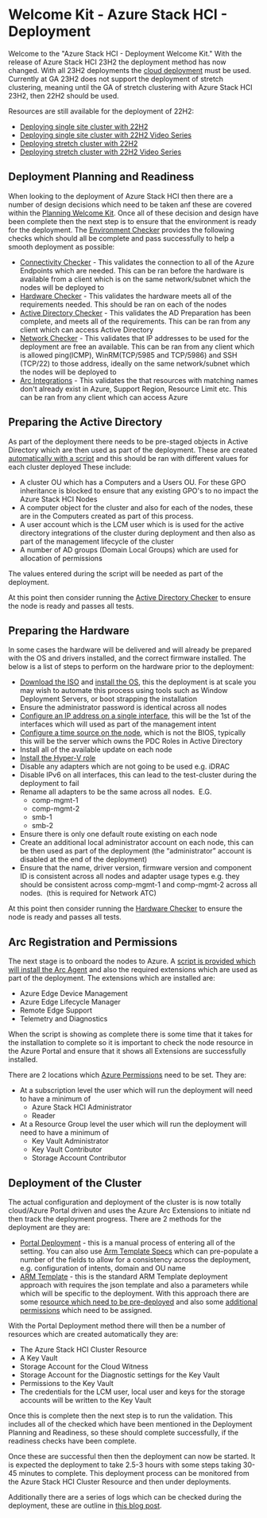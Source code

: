 [clouddeployment]:https://learn.microsoft.com/en-us/azure-stack/hci/deploy/deployment-introduction
[deploy22h2]:https://learn.microsoft.com/en-us/azure-stack/hci/deploy/create-cluster?tabs=use-network-atc-to-deploy-and-manage-networking-recommended
[stretchcluster22h2]:https://learn.microsoft.com/en-us/azure-stack/hci/deploy/create-cluster-powershell#step-5-set-up-sites-stretched-cluster
[deploy22h2video]:https://www.youtube.com/watch?v=LIkW5s4mQoA&list=PLDk1IPeq9PPdd1Al9VitnrFrr5DnTI5sZ
[stretchcluster22h2video]:https://www.youtube.com/watch?v=QmLmcKjmf_U&list=PLDk1IPeq9PPfzO44pB-9-82r07Q4K6tYW
[planningwelcomekit]:https://aka.ms/FTAWelcomeKit/Hybrid/Planning
[environmentchecker]:https://learn.microsoft.com/en-us/azure-stack/hci/manage/use-environment-checker?tabs=connectivity
[connectivitychecker]:https://learn.microsoft.com/en-us/azure-stack/hci/manage/use-environment-checker?tabs=connectivity#run-readiness-checks
[hardwarechecker]:https://learn.microsoft.com/en-us/azure-stack/hci/manage/use-environment-checker?tabs=hardware#run-readiness-checks
[adchecker]:https://learn.microsoft.com/en-us/azure-stack/hci/manage/use-environment-checker?tabs=active-directory
[networkchecker]:https://learn.microsoft.com/en-us/azure-stack/hci/manage/use-environment-checker?tabs=network
[arcintegrationschecker]:https://learn.microsoft.com/en-us/azure-stack/hci/manage/use-environment-checker?tabs=arc-integration
[downloadiso]:https://learn.microsoft.com/en-us/azure-stack/hci/deploy/download-azure-stack-hci-23h2-software
[installos]:https://learn.microsoft.com/en-us/azure-stack/hci/deploy/deployment-install-os
[configureos]:https://learn.microsoft.com/en-us/azure-stack/hci/deploy/deployment-install-os#configure-the-operating-system-using-sconfig
[installhyperv]:https://learn.microsoft.com/en-us/azure-stack/hci/deploy/deployment-install-os#install-required-windows-roles
[preparead]:https://learn.microsoft.com/en-us/azure-stack/hci/deploy/deployment-prep-active-directory
[arconboarding]:https://learn.microsoft.com/en-us/azure-stack/hci/deploy/deployment-arc-register-server-permissions
[azurepermissions]:https://learn.microsoft.com/en-us/azure-stack/hci/deploy/deployment-arc-register-server-permissions#assign-required-permissions-for-deployment
[portaldeplyment]:https://learn.microsoft.com/en-us/azure-stack/hci/deploy/deploy-via-portal
[tempaltespecs]:https://learn.microsoft.com/en-us/azure/azure-resource-manager/templates/template-specs?tabs=azure-powershell
[armtempaltedeployment]:https://learn.microsoft.com/en-us/azure-stack/hci/deploy/deployment-azure-resource-manager-template
[prepareresource]:https://learn.microsoft.com/en-us/azure-stack/hci/deploy/deployment-azure-resource-manager-template#step-1-prepare-azure-resources
[assignresourcepermissions]:https://learn.microsoft.com/en-us/azure-stack/hci/deploy/deployment-azure-resource-manager-template#step-2-assign-resource-permissions
[deploymenttroubleshooting]:https://techcommunity.microsoft.com/t5/fasttrack-for-azure/troubleshooting-azure-stack-hci-23h2-preview-deployments/ba-p/4036222

# Welcome Kit - Azure Stack HCI - Deployment

Welcome to the "Azure Stack HCI - Deployment Welcome Kit." With the release of Azure Stack HCI 23H2 the deployment method has now changed.  With all 23H2 deployments the [cloud deployment][clouddeployment] must be used.  Currently at GA 23H2 does not support the deployment of stretch clustering, meaning until the GA of stretch clustering with Azure Stack HCI 23H2, then 22H2 should be used.  

Resources are still available for the deployment of 22H2:

-   [Deploying single site cluster with 22H2][deploy22h2]
-   [Deploying single site cluster with 22H2 Video Series][deploy22h2video]
-   [Deploying stretch cluster with 22H2][stretchcluster22h2]
-   [Deploying stretch cluster with 22H2 Video Series][stretchcluster22h2video]
  
## Deployment Planning and Readiness

When looking to the deployment of Azure Stack HCI then there are a number of design decisions which need to be taken anf these are covered within the [Planning Welcome Kit][planningwelcomekit].  Once all of these decision and design have been complete then the next step is to ensure that the environment is ready for the deployment.  The [Environment Checker][environmentchecker] provides the following checks which should all be complete and pass successfully to help a smooth deployment as possible:



-   [Connectivity Checker][connectivitychecker] - This validates the connection to all of the Azure Endpoints which are needed.  This can be ran before the hardware is available from a client which is on the same network/subnet which the nodes will be deployed to
-   [Hardware Checker][hardwarechecker] - This validates the hardware meets all of the requirements needed.  This should be ran on each of the nodes
-   [Active Directory Checker][adchecker] - This validates the AD Preparation has been complete, and meets all of the requirements.  This can be ran from any client which can access Active Directory
-   [Network Checker][networkchecker] - This validates that IP addresses to be used for the deployment are free an available.  This can be ran from any client which is allowed ping(ICMP), WinRM(TCP/5985 and TCP/5986) and SSH (TCP/22) to those address, ideally on the same network/subnet which the nodes will be deployed to
-   [Arc Integrations][arcintegrationschecker] - This validates the that resources with matching names don't already exist in Azure, Support Region, Resource Limit etc.  This can be ran from any client which can access Azure

## Preparing the Active Directory

As part of the deployment there needs to be pre-staged objects in Active Directory which are then used as part of the deployment.  These are created [automatically with a script][preparead] and this should be ran with different values for each cluster deployed  These include:

-   A cluster OU which has a Computers and a Users OU.  For these GPO inheritance is blocked to ensure that any existing GPO's to no impact the Azure Stack HCI Nodes
-   A computer object for the cluster and also for each of the nodes, these are in the Computers created as part of this process.
-   A user account which is the LCM user which is is used for the active directory integrations of the cluster during deployment and then also as part of the management lifecycle of the cluster
-   A number of AD groups (Domain Local Groups) which are used for allocation of permissions

The values entered during the script will be needed as part of the deployment.

At this point then consider running the [Active Directory Checker][adchecker] to ensure the node is ready and passes all tests.


## Preparing the Hardware

In some cases the hardware will be delivered and will already be prepared with the OS and drivers installed, and the correct firmware installed.  The below is a list of steps to perform on the hardware prior to the deployment:

-   [Download the ISO][downloadiso] and [install the OS][installos], this the deployment is at scale you may wish to automate this process using tools such as Window Deployment Servers, or boot strapping the installation
-   Ensure the administrator password is identical across all nodes
-   [Configure an IP address on a single interface][configureos], this will be the 1st of the interfaces which will used as part of the management intent
-   [Configure a time source on the node][configureos], which is not the BIOS, typically this will be the server which owns the PDC Roles in Active Directory
-   Install all of the available update on each node
-   [Install the Hyper-V role][installhyperv]
-   Disable any adapters which are not going to be used e.g. iDRAC
-   Disable IPv6 on all interfaces, this can lead to the test-cluster during the deployment to fail
-   Rename all adapters to be the same across all nodes.  E.G.
    - comp-mgmt-1
    - comp-mgmt-2
    - smb-1
    - smb-2
-   Ensure there is only one default route existing on each node
-   Create an additional local administrator account on each node, this can be then used as part of the deployment (the “administrator” account is disabled at the end of the deployment)
-   Ensure that the name, driver version, firmware version and component ID is consistent across all nodes and adapter usage types e.g. they should be consistent across comp-mgmt-1 and comp-mgmt-2 across all nodes.  (this is required for Network ATC)
  
At this point then consider running the [Hardware Checker][hardwarechecker] to ensure the node is ready and passes all tests.

## Arc Registration and Permissions

The next stage is to onboard the nodes to Azure.  A [script is provided which will install the Arc Agent][arconboarding] and also the required extensions which are used as part of the deployment.  The extensions which are installed are:

-   Azure Edge Device Management
-   Azure Edge Lifecycle Manager
-   Remote Edge Support
-   Telemetry and Diagnostics

When the script is showing as complete there is some time that it takes for the installation to complete so it is important to check the node resource in the Azure Portal and ensure that it shows all Extensions are successfully installed.

There are 2 locations which [Azure Permissions][azurepermissions] need to be set.  They are:

-   At a subscription level the user which will run the deployment will need to have a minimum of
    -   Azure Stack HCI Administrator
    -   Reader
-   At a Resource Group level the user which will run the deployment will need to have a minimum of
    -   Key Vault Administrator
    -   Key Vault Contributor
    -   Storage Account Contributor
  

## Deployment of the Cluster

The actual configuration and deployment of the cluster is is now totally cloud/Azure Portal driven and uses the Azure Arc Extensions to initiate nd then track the deployment progress.  There are 2 methods for the deployment are they are:

-   [Portal Deployment][portaldeplyment] - this is a manual process of entering all of the setting.  You can also use [Arm Template Specs][tempaltespecs] which can pre-populate a number of the fields to allow for a consistency across the deployment, e.g. configuration of intents, domain and OU name
-   [ARM Template][armtempaltedeployment]  - this is the standard ARM Template deployment approach with requires the json template and also a parameters while which will be specific to the deployment.  With this approach there are some [resource which need to be pre-deployed][prepareresource] and also some [additional permissions][assignresourcepermissions] which need to be assigned.

With the Portal Deployment method there will then be a number of resources which are created automatically they are:

- The Azure Stack HCI Cluster Resource
- A Key Vault
- Storage Account for the Cloud Witness
- Storage Account for the Diagnostic settings for the Key Vault
- Permissions to the Key Vault
- The credentials for the LCM user, local user and keys for the storage accounts will be written to the Key Vault

Once this is complete then the next step is to run the validation.  This includes all of the checked which have been mentioned in the Deployment Planning and Readiness, so these should complete successfully, if the readiness checks have been complete.

Once these are successful then then the deployment can now be started.  It is expected the deployment to take 2.5-3 hours with some steps taking 30-45 minutes to complete. This deployment process can be monitored from the Azure Stack HCI Cluster Resource and then under deployments.

Additionally there are a series of logs which can be checked during the deployment, these are outline in [this blog post][deploymenttroubleshooting].